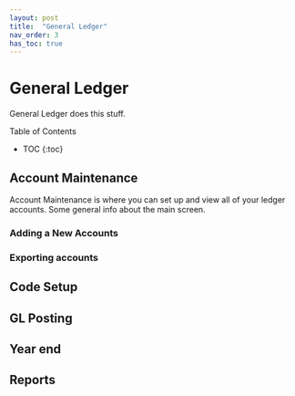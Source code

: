 ```yaml
---
layout: post
title:  "General Ledger"
nav_order: 3
has_toc: true
---
```



# General Ledger
General Ledger does this stuff.

Table of Contents
- TOC
{:toc}

## Account Maintenance
Account Maintenance is where you can set up and view all of your ledger accounts. Some general info about the main screen.

### Adding a New Accounts

### Exporting accounts


## Code Setup

## GL Posting

## Year end

## Reports
